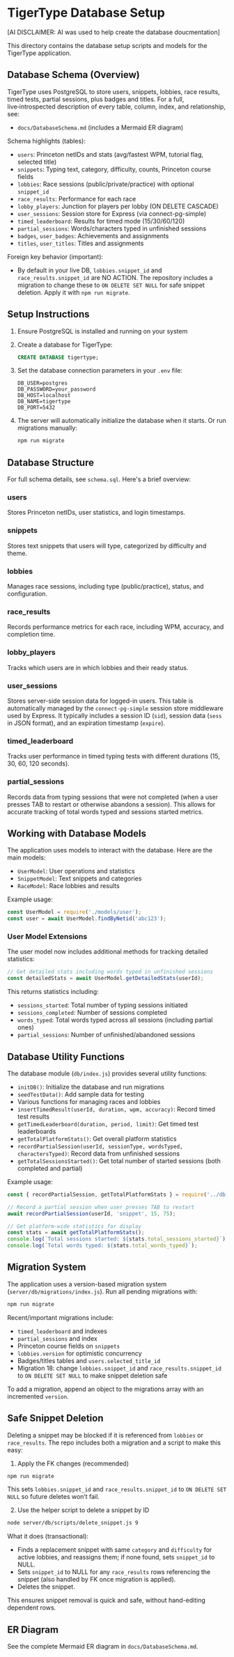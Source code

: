 # TigerType Database Setup
[AI DISCLAIMER: AI was used to help create the database doucmentation]

This directory contains the database setup scripts and models for the TigerType application.

## Database Schema (Overview)

TigerType uses PostgreSQL to store users, snippets, lobbies, race results, timed tests, partial sessions, plus badges and titles. For a full, live‑introspected description of every table, column, index, and relationship, see:

- `docs/DatabaseSchema.md` (includes a Mermaid ER diagram)

Schema highlights (tables):

- `users`: Princeton netIDs and stats (avg/fastest WPM, tutorial flag, selected title)
- `snippets`: Typing text, category, difficulty, counts, Princeton course fields
- `lobbies`: Race sessions (public/private/practice) with optional `snippet_id`
- `race_results`: Performance for each race
- `lobby_players`: Junction for players per lobby (ON DELETE CASCADE)
- `user_sessions`: Session store for Express (via connect-pg-simple)
- `timed_leaderboard`: Results for timed mode (15/30/60/120)
- `partial_sessions`: Words/characters typed in unfinished sessions
- `badges`, `user_badges`: Achievements and assignments
- `titles`, `user_titles`: Titles and assignments

Foreign key behavior (important):
- By default in your live DB, `lobbies.snippet_id` and `race_results.snippet_id` are NO ACTION. The repository includes a migration to change these to `ON DELETE SET NULL` for safe snippet deletion. Apply it with `npm run migrate`.

## Setup Instructions

1. Ensure PostgreSQL is installed and running on your system
2. Create a database for TigerType:
   ```sql
   CREATE DATABASE tigertype;
   ```
3. Set the database connection parameters in your `.env` file:
   ```
   DB_USER=postgres
   DB_PASSWORD=your_password
   DB_HOST=localhost
   DB_NAME=tigertype
   DB_PORT=5432
   ```

4. The server will automatically initialize the database when it starts. Or run migrations manually:
   ```bash
   npm run migrate
   ```

## Database Structure

For full schema details, see `schema.sql`. Here's a brief overview:

### users
Stores Princeton netIDs, user statistics, and login timestamps.

### snippets
Stores text snippets that users will type, categorized by difficulty and theme.

### lobbies
Manages race sessions, including type (public/practice), status, and configuration.

### race_results
Records performance metrics for each race, including WPM, accuracy, and completion time.

### lobby_players
Tracks which users are in which lobbies and their ready status.

### user_sessions
Stores server-side session data for logged-in users. This table is automatically managed by the `connect-pg-simple` session store middleware used by Express. It typically includes a session ID (`sid`), session data (`sess` in JSON format), and an expiration timestamp (`expire`).

### timed_leaderboard
Tracks user performance in timed typing tests with different durations (15, 30, 60, 120 seconds).

### partial_sessions
Records data from typing sessions that were not completed (when a user presses TAB to restart or otherwise abandons a session). This allows for accurate tracking of total words typed and sessions started metrics.

## Working with Database Models

The application uses models to interact with the database. Here are the main models:

- `UserModel`: User operations and statistics
- `SnippetModel`: Text snippets and categories
- `RaceModel`: Race lobbies and results

Example usage:

```javascript
const UserModel = require('./models/user');
const user = await UserModel.findByNetid('abc123');
```

### User Model Extensions

The user model now includes additional methods for tracking detailed statistics:

```javascript
// Get detailed stats including words typed in unfinished sessions
const detailedStats = await UserModel.getDetailedStats(userId);
```

This returns statistics including:
- `sessions_started`: Total number of typing sessions initiated
- `sessions_completed`: Number of sessions completed
- `words_typed`: Total words typed across all sessions (including partial ones)
- `partial_sessions`: Number of unfinished/abandoned sessions

## Database Utility Functions

The database module (`db/index.js`) provides several utility functions:

- `initDB()`: Initialize the database and run migrations
- `seedTestData()`: Add sample data for testing
- Various functions for managing races and lobbies
- `insertTimedResult(userId, duration, wpm, accuracy)`: Record timed test results
- `getTimedLeaderboard(duration, period, limit)`: Get timed test leaderboards
- `getTotalPlatformStats()`: Get overall platform statistics
- `recordPartialSession(userId, sessionType, wordsTyped, charactersTyped)`: Record data from unfinished sessions
- `getTotalSessionsStarted()`: Get total number of started sessions (both completed and partial)

Example usage:

```javascript
const { recordPartialSession, getTotalPlatformStats } = require('../db');

// Record a partial session when user presses TAB to restart
await recordPartialSession(userId, 'snippet', 15, 75);

// Get platform-wide statistics for display
const stats = await getTotalPlatformStats();
console.log(`Total sessions started: ${stats.total_sessions_started}`);
console.log(`Total words typed: ${stats.total_words_typed}`);
```

## Migration System

The application uses a version-based migration system (`server/db/migrations/index.js`). Run all pending migrations with:

```bash
npm run migrate
```

Recent/important migrations include:
- `timed_leaderboard` and indexes
- `partial_sessions` and index
- Princeton course fields on `snippets`
- `lobbies.version` for optimistic concurrency
- Badges/titles tables and `users.selected_title_id`
- Migration 18: change `lobbies.snippet_id` and `race_results.snippet_id` to `ON DELETE SET NULL` to make snippet deletion safe

To add a migration, append an object to the migrations array with an incremented `version`.

## Safe Snippet Deletion

Deleting a snippet may be blocked if it is referenced from `lobbies` or `race_results`. The repo includes both a migration and a script to make this easy:

1) Apply the FK changes (recommended)

```bash
npm run migrate
```

This sets `lobbies.snippet_id` and `race_results.snippet_id` to `ON DELETE SET NULL` so future deletes won’t fail.

2) Use the helper script to delete a snippet by ID

```bash
node server/db/scripts/delete_snippet.js 9
```

What it does (transactional):
- Finds a replacement snippet with same `category` and `difficulty` for active lobbies, and reassigns them; if none found, sets `snippet_id` to NULL.
- Sets `snippet_id` to NULL for any `race_results` rows referencing the snippet (also handled by FK once migration is applied).
- Deletes the snippet.

This ensures snippet removal is quick and safe, without hand-editing dependent rows.

## ER Diagram

See the complete Mermaid ER diagram in `docs/DatabaseSchema.md`.
